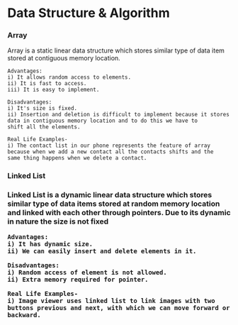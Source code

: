 <h1>Data Structure & Algorithm</h1>


<h3>Array</h3>
    Array is a static linear data structure which stores similar type of data item stored at contiguous memory location. 
    
    Advantages:
    i) It allows random access to elements.
    ii) It is fast to access.
    iii) It is easy to implement.

    Disadvantages:
    i) It's size is fixed.
    ii) Insertion and deletion is difficult to implement because it stores data in contiguous memory location and to do this we have to
    shift all the elements.
    
    Real Life Examples- 
    i) The contact list in our phone represents the feature of array because when we add a new contact all the contacts shifts and the  same thing happens when we delete a contact. 



<h3>Linked List<h3>
    Linked List is a dynamic linear data structure which stores similar type of data items stored at random memory location and linked
    with each other through pointers. Due to its dynamic in nature the size is not fixed

    Advantages:
    i) It has dynamic size.
    ii) We can easily insert and delete elements in it.

    Disadvantages:
    i) Random access of element is not allowed.
    ii) Extra memory required for pointer.

    Real Life Examples-
    i) Image viewer uses linked list to link images with two buttons previous and next, with which we can move forward or backward.